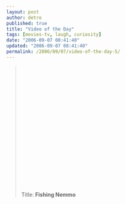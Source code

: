 ```yaml
---
layout: post
author: detro
published: true
title: "Video of the Day"
tags: [movies-tv, laugh, curiosity]
date: "2006-09-07 08:41:40"
updated: "2006-09-07 08:41:40"
permalink: /2006/09/07/video-of-the-day-5/
---
```


<blockquote><object width="400" height="316"><param name="movie" value="http://www.dailymotion.com/swf/75zZMYwzsyg9z29XX"></param><embed src="http://www.dailymotion.com/swf/75zZMYwzsyg9z29XX" type="application/x-shockwave-flash" width="400" height="316"></embed></object>

Title: <strong>Fishing Nemmo</strong>
</blockquote>


